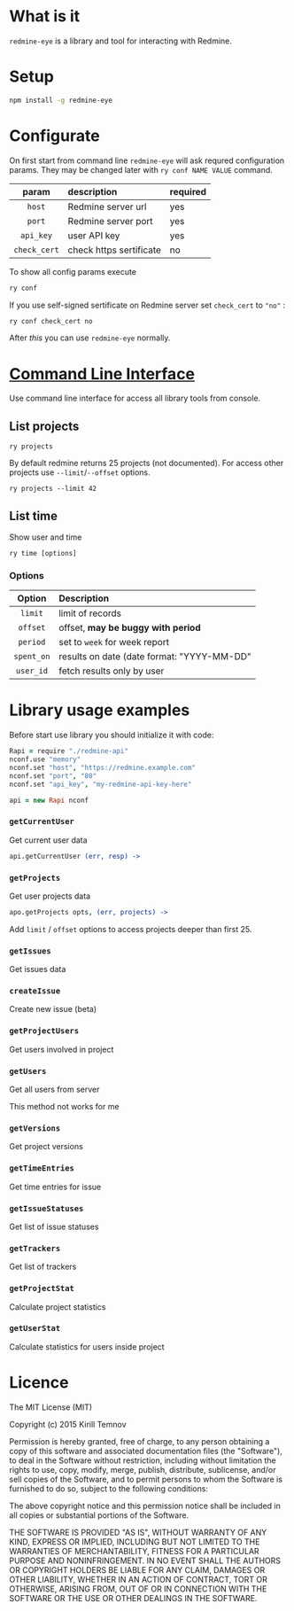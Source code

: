 # What is it

`redmine-eye` is a library and tool for interacting with Redmine.

# Setup

```bash
npm install -g redmine-eye
```

# Configurate

On first start from command line `redmine-eye` will ask requred configuration params.
They may be changed later with `ry conf NAME VALUE` command.

|   param      | description | required |
|:------------:|:---------|:--------------|
| `host`       | Redmine server url | yes      |
| `port`       | Redmine server port | yes |
| `api_key`    | user API key | yes |
| `check_cert` | check https sertificate | no |



To show all config params execute

```bash
ry conf
```

If you use self-signed sertificate on Redmine server set `check_cert`  to `"no"` :

```bash
ry conf check_cert no
```

After *this* you can use `redmine-eye` normally.

# [Command Line Interface](CLI.md)

Use command line interface for access all library tools from console.

## List projects

```
ry projects
```

By default redmine returns 25 projects (not documented). For access other projects use `--limit`/`--offset` options.

```
ry projects --limit 42
```


## List time


Show user and time

```
ry time [options]
```

### Options

| Option          | Description                                 |
|:---------------:|:--------------------------------------------|
| `limit`         | limit of records                            |
| `offset`        | offset, **may be buggy with period**        |
| `period`        | set to `week` for week report               |
| `spent_on`      | results on date (date format: "YYYY-MM-DD"  |
| `user_id`       | fetch results only by user                  |


# Library usage examples

Before start use library you should initialize it with code:

```coffee
Rapi = require "./redmine-api"
nconf.use "memory"
nconf.set "host", "https://redmine.example.com"
nconf.set "port", "80"
nconf.set "api_key", "my-redmine-api-key-here"

api = new Rapi nconf

```

###  `getCurrentUser`

Get current user data

```coffee
api.getCurrentUser (err, resp) ->

```

### `getProjects`

Get user projects data

```coffee
apo.getProjects opts, (err, projects) ->
```

Add `limit` / `offset` options to access projects deeper than first 25.


### `getIssues`

Get issues data

### `createIssue`

Create new issue (beta)

### `getProjectUsers`

Get users involved in project

### `getUsers`

Get all users from server

This method not works for me

### `getVersions`

Get project versions

### `getTimeEntries`

Get time entries for issue

### `getIssueStatuses`

Get list of issue statuses

### `getTrackers`

Get list of trackers

### `getProjectStat`

Calculate project statistics

### `getUserStat`

Calculate statistics for users inside project



# Licence

The MIT License (MIT)

Copyright (c) 2015 Kirill Temnov

Permission is hereby granted, free of charge, to any person obtaining a copy
of this software and associated documentation files (the "Software"), to deal
in the Software without restriction, including without limitation the rights
to use, copy, modify, merge, publish, distribute, sublicense, and/or sell
copies of the Software, and to permit persons to whom the Software is
furnished to do so, subject to the following conditions:

The above copyright notice and this permission notice shall be included in
all copies or substantial portions of the Software.

THE SOFTWARE IS PROVIDED "AS IS", WITHOUT WARRANTY OF ANY KIND, EXPRESS OR
IMPLIED, INCLUDING BUT NOT LIMITED TO THE WARRANTIES OF MERCHANTABILITY,
FITNESS FOR A PARTICULAR PURPOSE AND NONINFRINGEMENT. IN NO EVENT SHALL THE
AUTHORS OR COPYRIGHT HOLDERS BE LIABLE FOR ANY CLAIM, DAMAGES OR OTHER
LIABILITY, WHETHER IN AN ACTION OF CONTRACT, TORT OR OTHERWISE, ARISING FROM,
OUT OF OR IN CONNECTION WITH THE SOFTWARE OR THE USE OR OTHER DEALINGS IN
THE SOFTWARE.
